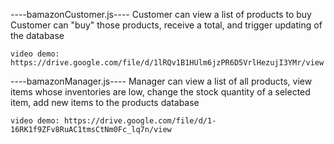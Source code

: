 ----bamazonCustomer.js----
Customer can view a list of products to buy 
Customer can "buy" those products, receive a total, and trigger updating of the database

    video demo: https://drive.google.com/file/d/1lRQv1B1HUlm6jzPR6D5VrlHezujI3YMr/view

----bamazonManager.js----
Manager can view a list of all products,
            view items whose inventories are low,
            change the stock quantity of a selected item, 
            add new items to the products database

    video demo: https://drive.google.com/file/d/1-16RK1f9ZFv8RuAC1tmsCtNm0Fc_lq7n/view